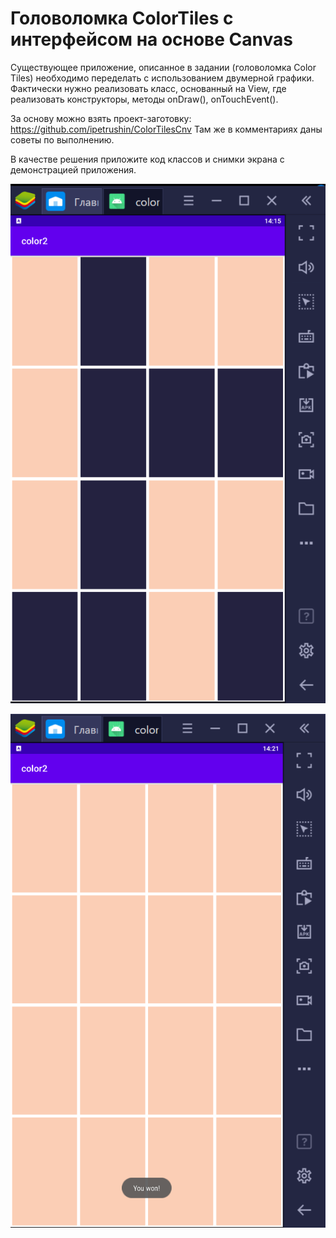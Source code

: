 # Головоломка ColorTiles с интерфейсом на основе Canvas

Существующее приложение, описанное в задании (головоломка Color Tiles) необходимо переделать с использованием двумерной графики. Фактически нужно реализовать класс, основанный на View, где реализовать конструкторы, методы onDraw(), onTouchEvent().

За основу можно взять проект-заготовку: https://github.com/ipetrushin/ColorTilesCnv Там же в комментариях даны советы по выполнению.

В качестве решения приложите код классов и снимки экрана с демонстрацией приложения.

![1](1.png)

![1](2.png)
